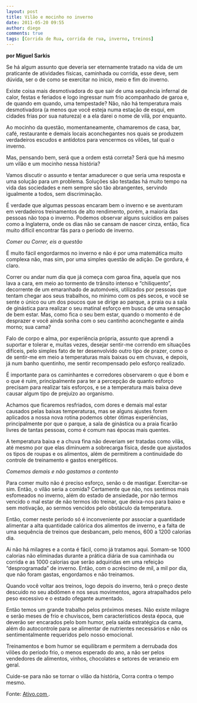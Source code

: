 ```yaml
---
layout: post
title: Vilão e mocinho no inverno
date: 2011-05-20 09:55
author: diego
comments: true
tags: [Corrida de Rua, corrida de rua, inverno, treinos]
---
```

<strong>por Miguel Sarkis</strong>

Se há algum assunto que deveria ser eternamente tratado na vida de um praticante de atividades físicas, caminhada ou corrida, esse deve, sem dúvida, ser o de como se exercitar no início, meio e fim do inverno.

Existe coisa mais desmotivadora do que sair de uma sequência infernal de calor, festas e feriados e logo ingressar num frio acompanhado de garoa e, de quando em quando, uma tempestade? Não, não há temperatura mais desmotivadora (a menos que você esteja numa estação de esqui, em cidades frias por sua natureza) e a ela darei o nome de vilã, por enquanto.


<div class="moldura"><a class="lightbox cboxElement" href="http://www.diegoronan.com.br/diegoronan/wp-content/uploads/2011/05/inverno.jpg"><img src="http://www.diegoronan.com.br/diegoronan/wp-content/uploads/2011/05/inverno.jpg" alt="" /></a></div>
Ao mocinho da questão, momentaneamente, chamaremos de casa, bar, café, restaurante e demais locais aconchegantes nos quais se produzem verdadeiros escudos e antídotos para vencermos os vilões, tal qual o inverno.

Mas, pensando bem, será que a ordem está correta? Será que há mesmo um vilão e um mocinho nessa história?

Vamos discutir o assunto e tentar amadurecer o que seria uma resposta e uma solução para um problema. Soluções são testadas há muito tempo na vida das sociedades e nem sempre são tão abrangentes, servindo igualmente a todos, sem discriminação.

É verdade que algumas pessoas encaram bem o inverno e se aventuram em verdadeiros treinamentos de alto rendimento, porém, a maioria das pessoas não topa o inverno. Podemos observar alguns suicídios em países como a Inglaterra, onde os dias não se cansam de nascer cinza, então, fica muito difícil encontrar fãs para o período de inverno.

<em>Comer ou Correr, eis a questão</em>

É muito fácil engordarmos no inverno e não é por uma matemática muito complexa não, mas sim, por uma simples questão de adição. De gordura, é claro.

Correr ou andar num dia que já começa com garoa fina, aquela que nos lava a cara, em meio ao tormento de trânsito intenso e “chiliquento”, decorrente de um emaranhado de automóveis, utilizados por pessoas que tentam chegar aos seus trabalhos, no mínimo com os pés secos, e você se sente o único ou um dos poucos que se dirige ao parque, a praia ou a sala de ginástica para realizar o seu matinal esforço em busca de uma sensação de bem estar. Mas, como fica o seu bem estar, quando o momento é de desprazer e você ainda sonha com o seu cantinho aconchegante e ainda morno; sua cama?

Falo de corpo e alma, por experiência própria, assunto que aprendi a suportar e tolerar e, muitas vezes, desejar sentir-me correndo em situações difíceis, pelo simples fato de ter desenvolvido outro tipo de prazer, como o de sentir-me em meio a temperaturas mais baixas ou em chuvas, e depois, já num banho quentinho, me sentir recompensado pelo esforço realizado.

É importante para os caminhantes e corredores observarem o que é bom e o que é ruim, principalmente para ter a percepção de quanto esforço precisam para realizar tais esforços, e se a temperatura mais baixa deve causar algum tipo de prejuízo ao organismo.

Achamos que ficaremos resfriados, com dores e demais mal estar causados pelas baixas temperaturas, mas se alguns ajustes forem aplicados a nossa nova rotina podemos obter ótimas experiências, principalmente por que o parque, a sala de ginástica ou a praia ficarão livres de tantas pessoas, como é comum nas épocas mais quentes.

A temperatura baixa e a chuva fina não deveriam ser tratadas como vilãs, até mesmo por que elas diminuem a sobrecarga física, desde que ajustados os tipos de roupas e os alimentos, além de permitirem a continuidade do controle de treinamento e gastos energéticos.

<em>Comemos demais e não gastamos a contento</em>

Para comer muito não é preciso esforço, senão o de mastigar. Exercitar-se sim. Então, o vilão seria a comida? Certamente que não, nos sentimos mais esfomeados no inverno, além do estado de ansiedade, por não termos vencido o mal estar de não termos ido treinar, que deixa-nos para baixo e sem motivação, ao sermos vencidos pelo obstáculo da temperatura.

Então, comer neste período só é inconveniente por associar a quantidade alimentar a alta quantidade calórica dos alimentos de inverno, e a falta de uma sequência de treinos que desbancam, pelo menos, 600 a 1200 calorias dia.

Ai não há milagres e a conta é fácil, como já tratamos aqui. Somam-se 1000 calorias não eliminadas durante a prática diária de sua caminhada ou corrida e as 1000 calorias que serão adquiridas em uma refeição “desprogramada” de inverno. Então, com o acréscimo de mil, a mil por dia, que não foram gastas, engordamos e não treinamos.

Quando você voltar aos treinos, logo depois do inverno, terá o preço deste descuido no seu abdômen e nos seus movimentos, agora atrapalhados pelo peso excessivo e o estado ofegante aumentado.

Então temos um grande trabalho pelos próximos meses. Não existe milagre e serão meses de frio e chuviscos, bem característicos desta época, que deverão ser encarados pelo bom humor, pela saída estratégica da cama, além do autocontrole para se alimentar de nutrientes necessários e não os sentimentalmente requeridos pelo nosso emocional.

Treinamentos e bom humor se equilibram e permitem a derrubada dos vilões do período frio, o menos esperado do ano, a não ser pelos vendedores de alimentos, vinhos, chocolates e setores de veraneio em geral.

Cuide-se para não se tornar o vilão da história, Corra contra o tempo mesmo.

Fonte: <a href="http://www.ativo.com/Esportes/Pages/VilaoeMocinhodoInverno.aspx" target="_blank">Ativo.com </a>.
